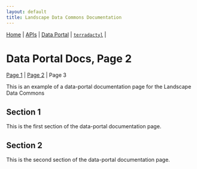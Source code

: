 ```yaml
---
layout: default
title: Landscape Data Commons Documentation
---
```

[Home](../) | [APIs](../apis.html) | [Data Portal](./data-portal.html) | [`terradactyl`](../terradactyl.html) |

# Data Portal Docs, Page 2
[Page 1](./page-1.html) | [Page 2](./page-2.html) | Page 3

This is an example of a data-portal documentation page for the Landscape Data Commons

## Section 1

This is the first section of the data-portal documentation page.

## Section 2

This is the second section of the data-portal documentation page.
